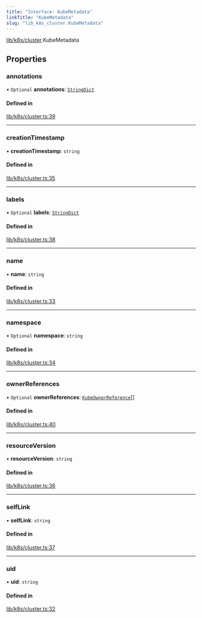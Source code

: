 ```yaml
---
title: "Interface: KubeMetadata"
linkTitle: "KubeMetadata"
slug: "lib_k8s_cluster.KubeMetadata"
---
```


[lib/k8s/cluster](../modules/lib_k8s_cluster.md).KubeMetadata

## Properties

### annotations

• `Optional` **annotations**: [`StringDict`](lib_k8s_cluster.StringDict.md)

#### Defined in

[lib/k8s/cluster.ts:39](https://github.com/kinvolk/headlamp/blob/168f394/frontend/src/lib/k8s/cluster.ts#L39)

___

### creationTimestamp

• **creationTimestamp**: `string`

#### Defined in

[lib/k8s/cluster.ts:35](https://github.com/kinvolk/headlamp/blob/168f394/frontend/src/lib/k8s/cluster.ts#L35)

___

### labels

• `Optional` **labels**: [`StringDict`](lib_k8s_cluster.StringDict.md)

#### Defined in

[lib/k8s/cluster.ts:38](https://github.com/kinvolk/headlamp/blob/168f394/frontend/src/lib/k8s/cluster.ts#L38)

___

### name

• **name**: `string`

#### Defined in

[lib/k8s/cluster.ts:33](https://github.com/kinvolk/headlamp/blob/168f394/frontend/src/lib/k8s/cluster.ts#L33)

___

### namespace

• `Optional` **namespace**: `string`

#### Defined in

[lib/k8s/cluster.ts:34](https://github.com/kinvolk/headlamp/blob/168f394/frontend/src/lib/k8s/cluster.ts#L34)

___

### ownerReferences

• `Optional` **ownerReferences**: [`KubeOwnerReference`](lib_k8s_cluster.KubeOwnerReference.md)[]

#### Defined in

[lib/k8s/cluster.ts:40](https://github.com/kinvolk/headlamp/blob/168f394/frontend/src/lib/k8s/cluster.ts#L40)

___

### resourceVersion

• **resourceVersion**: `string`

#### Defined in

[lib/k8s/cluster.ts:36](https://github.com/kinvolk/headlamp/blob/168f394/frontend/src/lib/k8s/cluster.ts#L36)

___

### selfLink

• **selfLink**: `string`

#### Defined in

[lib/k8s/cluster.ts:37](https://github.com/kinvolk/headlamp/blob/168f394/frontend/src/lib/k8s/cluster.ts#L37)

___

### uid

• **uid**: `string`

#### Defined in

[lib/k8s/cluster.ts:32](https://github.com/kinvolk/headlamp/blob/168f394/frontend/src/lib/k8s/cluster.ts#L32)
